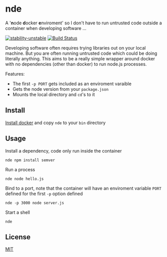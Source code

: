 # nde
A '**n**ode **d**ocker **e**nviroment' so I don't have to run untrusted code outside a container when developing software
...

[![stability-unstable](https://img.shields.io/badge/stability-unstable-yellow.svg)][stability]
[![Build Status](https://circleci.com/gh/orangemug/nde.png?style=shield)][circleci]

[stability]:   https://github.com/orangemug/stability-badges#unstable
[circleci]:    https://circleci.com/gh/orangemug/nde


Developing software often requires trying libraries out on your local machine. But you are often running untrusted code which could be doing literally anything. This aims to be a really simple wrapper around docker with no dependencies (other than docker) to run node.js processes.

Features:

 - The first `-p PORT` gets included as an enviroment varaible
 - Gets the node version from your `package.json`
 - Mounts the local directory and `cd`'s to it


## Install
[Install docker](https://www.docker.com/) and copy `nde` to your `bin` directory


## Usage
Install a dependency, code only run inside the container

```
nde npm install semver
```

Run a process

```
nde node hello.js
```

Bind to a port, note that the container will have an enviroment variable `PORT` defined for the first `-p` option defined

```
nde -p 3000 node server.js
```

Start a shell

```
nde
```


## License
[MIT](LICENSE)
